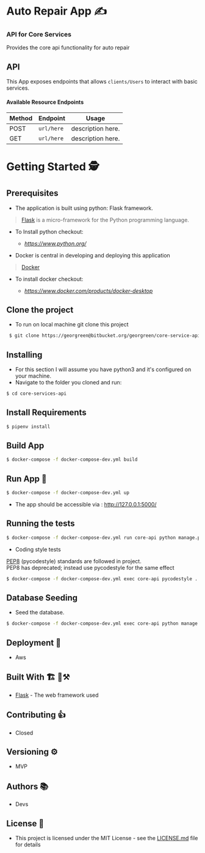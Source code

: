 # Auto Repair App ✍
### API for Core Services

Provides the core api functionality for auto repair


## API

This App exposes endpoints that allows ```clients/Users``` to interact with basic services.


#### Available Resource Endpoints

|Method | Endpoint | Usage |
| ---- | ---- | --------------- |
|POST| `url/here` | description here.|
|GET| `url/here` | description here.|


# Getting Started 🕵


## Prerequisites
- The application is built using python: Flask framework.
>[Flask](http://flask.pocoo.org/) is a micro-framework for the Python programming language.

- To Install python checkout:

    - *https://www.python.org/*


- Docker is central in developing and deploying this application
>[Docker](https://www.docker.com/get-started)

- To install docker checkout:

    - *https://www.docker.com/products/docker-desktop*



## Clone the project
- To run on local machine git clone this project
```bash
 $ git clone https://georgreen@bitbucket.org/georgreen/core-service-api.git
```


## Installing

- For this section I will assume you have python3 and it's configured on your machine.
- Navigate to the folder you cloned and run:

```bash
$ cd core-services-api
```


## Install Requirements

```bash
$ pipenv install
```


## Build App

```bash
$ docker-compose -f docker-compose-dev.yml build
```


## Run App 🏃

```bash
$ docker-compose -f docker-compose-dev.yml up
```

- The app should be accessible via : http://127.0.0.1:5000/


## Running the tests

```bash
$ docker-compose -f docker-compose-dev.yml run core-api python manage.py test
```

- Coding style tests

[PEP8](https://pypi.org/project/pycodestyle/) (pycodestyle) standards are followed in project. </br>
PEP8 has deprecated; instead use pycodestyle for the same effect

```bash
$ docker-compose -f docker-compose-dev.yml exec core-api pycodestyle .
```


## Database Seeding

- Seed the database.

```bash
$ docker-compose -f docker-compose-dev.yml exec core-api python manage.py seed
```


## Deployment 🚀

- Aws


## Built With  🏗 🔨⚒

* [Flask](http://flask.pocoo.org/) - The web framework used


## Contributing 👍

- Closed


## Versioning ⚙

- MVP


## Authors 📚

- Devs


## License 🤝

- This project is licensed under the MIT License - see the [LICENSE.md](LICENSE.md) file for details
